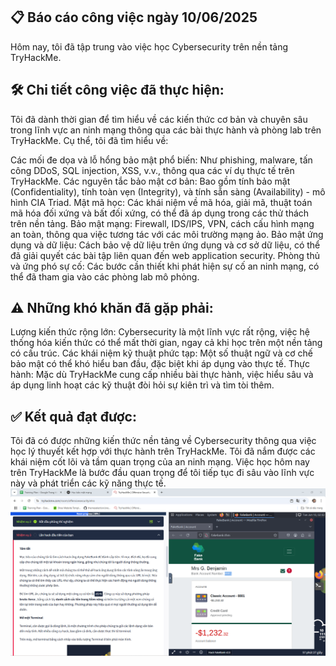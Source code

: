 ## 📋 Báo cáo công việc ngày 10/06/2025
Hôm nay, tôi đã tập trung vào việc học Cybersecurity trên nền tảng TryHackMe.

## 🛠️ Chi tiết công việc đã thực hiện:
Tôi đã dành thời gian để tìm hiểu về các kiến thức cơ bản và chuyên sâu trong lĩnh vực an ninh mạng thông qua các bài thực hành và phòng lab trên TryHackMe. Cụ thể, tôi đã tìm hiểu về:

Các mối đe dọa và lỗ hổng bảo mật phổ biến: Như phishing, malware, tấn công DDoS, SQL injection, XSS, v.v., thông qua các ví dụ thực tế trên TryHackMe.
Các nguyên tắc bảo mật cơ bản: Bao gồm tính bảo mật (Confidentiality), tính toàn vẹn (Integrity), và tính sẵn sàng (Availability) - mô hình CIA Triad.
Mật mã học: Các khái niệm về mã hóa, giải mã, thuật toán mã hóa đối xứng và bất đối xứng, có thể đã áp dụng trong các thử thách trên nền tảng.
Bảo mật mạng: Firewall, IDS/IPS, VPN, cách cấu hình mạng an toàn, thông qua việc tương tác với các môi trường mạng ảo.
Bảo mật ứng dụng và dữ liệu: Cách bảo vệ dữ liệu trên ứng dụng và cơ sở dữ liệu, có thể đã giải quyết các bài tập liên quan đến web application security.
Phòng thủ và ứng phó sự cố: Các bước cần thiết khi phát hiện sự cố an ninh mạng, có thể đã tham gia vào các phòng lab mô phỏng.
## ⚠️ Những khó khăn đã gặp phải:
Lượng kiến thức rộng lớn: Cybersecurity là một lĩnh vực rất rộng, việc hệ thống hóa kiến thức có thể mất thời gian, ngay cả khi học trên một nền tảng có cấu trúc.
Các khái niệm kỹ thuật phức tạp: Một số thuật ngữ và cơ chế bảo mật có thể khó hiểu ban đầu, đặc biệt khi áp dụng vào thực tế.
Thực hành: Mặc dù TryHackMe cung cấp nhiều bài thực hành, việc hiểu sâu và áp dụng linh hoạt các kỹ thuật đòi hỏi sự kiên trì và tìm tòi thêm.
## ✅ Kết quả đạt được:
Tôi đã có được những kiến thức nền tảng về Cybersecurity thông qua việc học lý thuyết kết hợp với thực hành trên TryHackMe.
Tôi đã nắm được các khái niệm cốt lõi và tầm quan trọng của an ninh mạng.
Việc học hôm nay trên TryHackMe là bước đầu quan trọng để tôi tiếp tục đi sâu vào lĩnh vực này và phát triển các kỹ năng thực tế.
![Hinh anh](images/securitynetwork1.png)